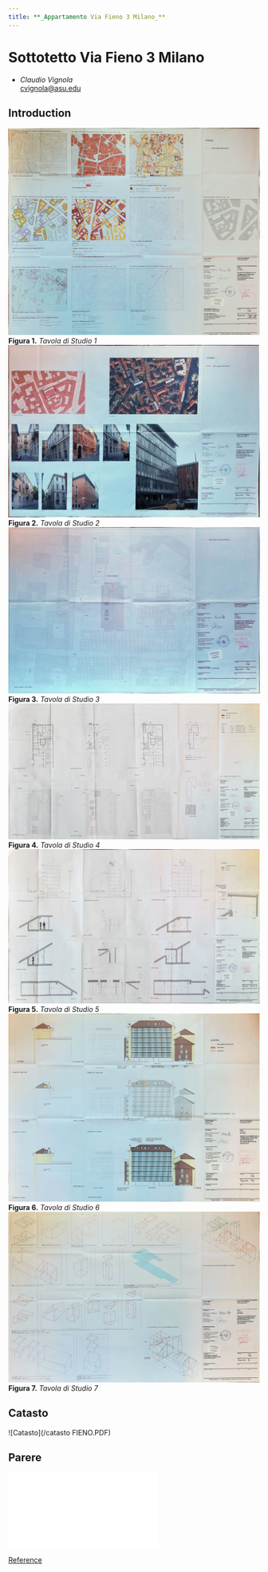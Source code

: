 ```yaml
---
title: **_Appartamento Via Fieno 3 Milano_**
---
```


# Sottotetto Via Fieno 3 Milano
* _Claudio Vignola_     
cvignola@asu.edu

## Introduction

![0](/T_00.jpg)
**Figura 1.** _Tavola di Studio 1_
![1](/T_01.jpg)
**Figura 2.** _Tavola di Studio 2_
![2](/T_02.jpg)
**Figura 3.** _Tavola di Studio 3_
![3](/T_03.jpg)
**Figura 4.** _Tavola di Studio 4_
![4](/T_04.jpg)
**Figura 5.** _Tavola di Studio 5_
![5](/T_05.jpg)
**Figura 6.** _Tavola di Studio 6_
![6](/T_06.jpg)
**Figura 7.** _Tavola di Studio 7_

## Catasto
![Catasto](/catasto FIENO.PDF)

## Parere
![Parere](/PARERE.PDF)






[Reference](/Reference)


